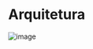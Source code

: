 # Arquitetura

![image](https://github.com/user-attachments/assets/3567d0d8-2479-4b06-b873-cbb526994bfe)
